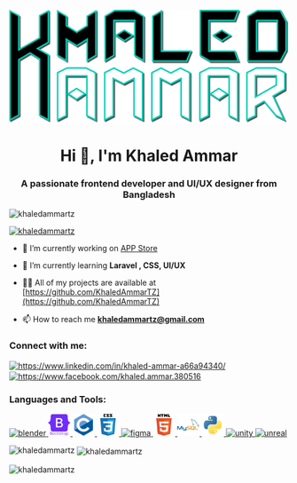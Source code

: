 <p align="center">
  <img src="banner.png" alt="Banner" />
</p>


<h1 align="center">Hi 👋, I'm Khaled Ammar</h1>
<h3 align="center">A passionate frontend developer and UI/UX designer from Bangladesh</h3>

<p align="left"> <img src="https://komarev.com/ghpvc/?username=khaledammartz&label=Profile%20views&color=0e75b6&style=flat" alt="khaledammartz" /> </p>

<p align="left"> <a href="https://github.com/ryo-ma/github-profile-trophy"><img src="https://github-profile-trophy.vercel.app/?username=khaledammartz" alt="khaledammartz" /></a> </p>

- 🔭 I’m currently working on [APP Store](https://github.com/KhaledAmmarTZ/APP_Store)

- 🌱 I’m currently learning **Laravel , CSS, UI/UX**

- 👨‍💻 All of my projects are available at [https://github.com/KhaledAmmarTZ](https://github.com/KhaledAmmarTZ)

- 📫 How to reach me **khaledammartz@gmail.com**

<h3 align="left">Connect with me:</h3>
<p align="left">
<a href="https://linkedin.com/in/https://www.linkedin.com/in/khaled-ammar-a66a94340/" target="blank"><img align="center" src="https://raw.githubusercontent.com/rahuldkjain/github-profile-readme-generator/master/src/images/icons/Social/linked-in-alt.svg" alt="https://www.linkedin.com/in/khaled-ammar-a66a94340/" height="30" width="40" /></a>
<a href="https://fb.com/https://www.facebook.com/khaled.ammar.380516" target="blank"><img align="center" src="https://raw.githubusercontent.com/rahuldkjain/github-profile-readme-generator/master/src/images/icons/Social/facebook.svg" alt="https://www.facebook.com/khaled.ammar.380516" height="30" width="40" /></a>
</p>

<h3 align="left">Languages and Tools:</h3>
<p align="left"> <a href="https://www.blender.org/" target="_blank" rel="noreferrer"> <img src="https://download.blender.org/branding/community/blender_community_badge_white.svg" alt="blender" width="40" height="40"/> </a> <a href="https://getbootstrap.com" target="_blank" rel="noreferrer"> <img src="https://raw.githubusercontent.com/devicons/devicon/master/icons/bootstrap/bootstrap-plain-wordmark.svg" alt="bootstrap" width="40" height="40"/> </a> <a href="https://www.cprogramming.com/" target="_blank" rel="noreferrer"> <img src="https://raw.githubusercontent.com/devicons/devicon/master/icons/c/c-original.svg" alt="c" width="40" height="40"/> </a> <a href="https://www.w3schools.com/css/" target="_blank" rel="noreferrer"> <img src="https://raw.githubusercontent.com/devicons/devicon/master/icons/css3/css3-original-wordmark.svg" alt="css3" width="40" height="40"/> </a> <a href="https://www.figma.com/" target="_blank" rel="noreferrer"> <img src="https://www.vectorlogo.zone/logos/figma/figma-icon.svg" alt="figma" width="40" height="40"/> </a> <a href="https://www.w3.org/html/" target="_blank" rel="noreferrer"> <img src="https://raw.githubusercontent.com/devicons/devicon/master/icons/html5/html5-original-wordmark.svg" alt="html5" width="40" height="40"/> </a> <a href="https://www.mysql.com/" target="_blank" rel="noreferrer"> <img src="https://raw.githubusercontent.com/devicons/devicon/master/icons/mysql/mysql-original-wordmark.svg" alt="mysql" width="40" height="40"/> </a> <a href="https://www.python.org" target="_blank" rel="noreferrer"> <img src="https://raw.githubusercontent.com/devicons/devicon/master/icons/python/python-original.svg" alt="python" width="40" height="40"/> </a> <a href="https://unity.com/" target="_blank" rel="noreferrer"> <img src="https://www.vectorlogo.zone/logos/unity3d/unity3d-icon.svg" alt="unity" width="40" height="40"/> </a> <a href="https://unrealengine.com/" target="_blank" rel="noreferrer"> <img src="https://raw.githubusercontent.com/kenangundogan/fontisto/036b7eca71aab1bef8e6a0518f7329f13ed62f6b/icons/svg/brand/unreal-engine.svg" alt="unreal" width="40" height="40"/> </a> </p>

<p><img align="left" src="https://github-readme-stats.vercel.app/api/top-langs?username=khaledammartz&show_icons=true&locale=en&layout=compact" alt="khaledammartz" /></p>

<p>&nbsp;<img align="center" src="https://github-readme-stats.vercel.app/api?username=khaledammartz&show_icons=true&locale=en" alt="khaledammartz" /></p>

<p><img align="center" src="https://github-readme-streak-stats.herokuapp.com/?user=khaledammartz&" alt="khaledammartz" /></p>
